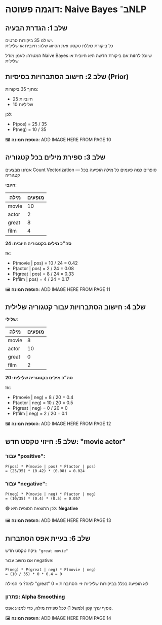 # דוגמה פשוטה: Naive Bayes ב־NLP

## שלב 1: הגדרת הבעיה

יש לנו 35 ביקורות סרטים.  
כל ביקורת כוללת טקסט ואת הסיווג שלה: חיובית או שלילית

המטרה: לאמן מודל Naive Bayes שיוכל לחזות אם ביקורת חדשה היא חיובית או שלילית

## שלב 2: חישוב הסתברויות בסיסיות (Prior)

מתוך 35 ביקורות:

- 25 חיוביות  
- 10 שליליות  

לכן:

- P(pos) = 25 / 35  
- P(neg) = 10 / 35  

🖼️ **הוספת תמונה**: ADD IMAGE HERE FROM PAGE 10

## שלב 3: ספירת מילים בכל קטגוריה

אנחנו מבצעים Count Vectorization — סופרים כמה פעמים כל מילה הופיעה בכל קטגוריה

**חיובי**:

| מילה   | מופעים |
|--------|--------|
| movie  | 10     |
| actor  | 2      |
| great  | 8      |
| film   | 4      |

**סה״כ מילים בקטגוריה חיובית: 24**

אז:

- P(movie | pos) = 10 / 24 = 0.42  
- P(actor | pos) = 2 / 24 = 0.08  
- P(great | pos) = 8 / 24 = 0.33  
- P(film | pos) = 4 / 24 = 0.17

🖼️ **הוספת תמונה**: ADD IMAGE HERE FROM PAGE 11

## שלב 4: חישוב הסתברויות עבור קטגוריה שלילית

**שלילי**:

| מילה   | מופעים |
|--------|--------|
| movie  | 8      |
| actor  | 10     |
| great  | 0      |
| film   | 2      |

**סה״כ מילים בקטגוריה שלילית: 20**

אז:

- P(movie | neg) = 8 / 20 = 0.4  
- P(actor | neg) = 10 / 20 = 0.5  
- P(great | neg) = 0 / 20 = 0  
- P(film | neg) = 2 / 20 = 0.1

🖼️ **הוספת תמונה**: ADD IMAGE HERE FROM PAGE 12

## שלב 5: חיזוי טקסט חדש: "movie actor"

### עבור "positive":

```
P(pos) * P(movie | pos) * P(actor | pos)
= (25/35) * (0.42) * (0.08) = 0.024
```

### עבור "negative":

```
P(neg) * P(movie | neg) * P(actor | neg)
= (10/35) * (0.4) * (0.5) = 0.057
```

🟢 לכן התוצאה הסופית היא: **Negative**

🖼️ **הוספת תמונה**: ADD IMAGE HERE FROM PAGE 13

## שלב 6: בעיית אפס הסתברות

ניקח טקסט חדש: `"great movie"`

אם נחשב עבור negative:

```
P(neg) * P(great | neg) * P(movie | neg)
= (10 / 35) * 0 * 0.4 = 0
```

למה? כי המילה "great" לא הופיעה בכלל בביקורות שליליות → הסתברות = 0

### פתרון: Alpha Smoothing

נוסיף ערך קטן (למשל 1) לכל ספירת מילה, כדי למנוע אפס.

🖼️ **הוספת תמונה**: ADD IMAGE HERE FROM PAGE 14